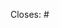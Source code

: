 <!--
If there is an associated issue on /product-engineering
or /market-research, please use the following 'closing keyword'
to reference the issue – so that this PR will close it on merge.
-->

Closes: #

<!--
If this is a UI change, please provide before/after screenshots.
Example:

| Before | After |
|--------|--------|
| 🌇 | 🌃 | 

-->
